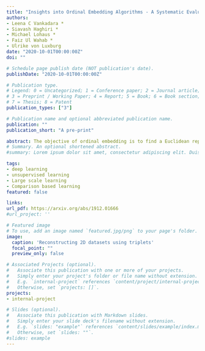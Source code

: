 ```yaml
---
title: "Insights into Ordinal Embedding Algorithms - A Systematic Evaluation"
authors:
- Leena C Vankadara *
- Siavash Haghiri *
- Michael Lohaus *
- Faiz Ul Wahab *
- Ulrike von Luxburg
date: "2020-10-01T00:00:00Z"
doi: ""

# Schedule page publish date (NOT publication's date).
publishDate: "2020-10-01T00:00:00Z"

# Publication type.
# Legend: 0 = Uncategorized; 1 = Conference paper; 2 = Journal article;
# 3 = Preprint / Working Paper; 4 = Report; 5 = Book; 6 = Book section;
# 7 = Thesis; 8 = Patent
publication_types: ["3"]

# Publication name and optional abbreviated publication name.
publication: ""
publication_short: "A pre-print"

abstract: The objective of ordinal embedding is to find a Euclidean representation of a set of abstract items, using only answers to triplet comparisons of the form ``Is item $i$ closer to the item $j$ or item $k$?''. In recent years, numerous algorithms have been proposed to solve this problem. However, there does not exist a fair and thorough assessment of these embedding methods and therefore several key questions remain unanswered - Which algorithms scale better with increasing sample size or dimension?  Which ones perform better when the embedding dimension is small or few triplet comparisons are available? In our paper, we address these questions and provide the first comprehensive and systematic empirical evaluation of existing algorithms as well as a new neural network approach. In the large triplet regime, we find that simple, relatively unknown, non-convex methods consistently outperform all other algorithms, including elaborate approaches based on neural networks or landmark approaches. This finding can be explained by our insight that many of the non-convex optimization approaches do not suffer from local optima. In the low triplet regime, our neural network approach is either competitive or significantly outperforms all the other methods. Our comprehensive assessment is enabled by our unified library of popular embedding algorithms that leverages GPU resources and allows for fast and accurate embeddings of millions of data points.
# Summary. An optional shortened abstract.
#summary: Lorem ipsum dolor sit amet, consectetur adipiscing elit. Duis posuere tellus ac convallis placerat. Proin tincidunt magna sed ex sollicitudin condimentum.

tags:
- deep learning
- unsupervised learning
- Large scale learning
- Comparison based learning
featured: false

links:
url_pdf: https://arxiv.org/abs/1912.01666
#url_project: ''

# Featured image
# To use, add an image named `featured.jpg/png` to your page's folder.
image:
  caption: 'Reconstructing 2D datasets using triplets'
  focal_point: ""
  preview_only: false

# Associated Projects (optional).
#   Associate this publication with one or more of your projects.
#   Simply enter your project's folder or file name without extension.
#   E.g. `internal-project` references `content/project/internal-project/index.md`.
#   Otherwise, set `projects: []`.
projects:
- internal-project

# Slides (optional).
#   Associate this publication with Markdown slides.
#   Simply enter your slide deck's filename without extension.
#   E.g. `slides: "example"` references `content/slides/example/index.md`.
#   Otherwise, set `slides: ""`.
#slides: example
---
```

